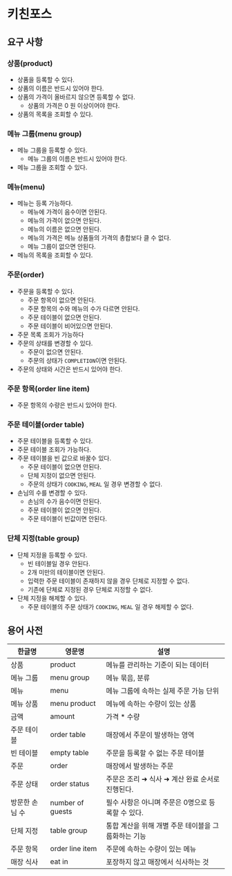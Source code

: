 # 키친포스

## 요구 사항

### 상품(product)

- 상품을 등록할 수 있다.
- 상품의 이름은 반드시 있어야 한다.
- 상품의 가격이 올바르지 않으면 등록할 수 없다.
    - 상품의 가격은 0 원 이상이어야 한다.
- 상품의 목록을 조회할 수 있다.

### 메뉴 그룹(menu group)

- 메뉴 그룹을 등록할 수 있다.
    - 메뉴 그룹의 이름은 반드시 있어야 한다.
- 메뉴 그룹을 조회할 수 있다.

### 메뉴(menu)

- 메뉴는 등록 가능하다.
    - 메뉴에 가격이 음수이면 안된다.
    - 메뉴의 가격이 없으면 안된다.
    - 메뉴의 이름은 없으면 안된다.
    - 메뉴의 가격은 메뉴 상품들의 가격의 총합보다 클 수 없다.
    - 메뉴 그룹이 없으면 안된다.
- 메뉴의 목록을 조회할 수 있다.

### 주문(order)

- 주문을 등록할 수 있다.
    - 주문 항목이 없으면 안된다.
    - 주문 항목의 수와 메뉴의 수가 다르면 안된다.
    - 주문 테이블이 없으면 안된다.
    - 주문 테이블이 비어있으면 안된다.
- 주문 목록 조회가 가능하다
- 주문의 상태를 변경할 수 있다.
    - 주문이 없으면 안된다.
    - 주문의 상태가 `COMPLETION`이면 안된다.
- 주문의 상태와 시간은 반드시 있어야 한다.

### 주문 항목(order line item)

- 주문 항목의 수량은 반드시 있어야 한다.

### 주문 테이블(order table)

- 주문 테이블을 등록할 수 있다.
- 주문 테이블 조회가 가능하다.
- 주문 테이블을 빈 값으로 바꿀수 있다.
    - 주문 테이블이 없으면 안된다.
    - 단체 지정이 없으면 안된다.
    - 주문의 상태가 `COOKING`, `MEAL` 일 경우 변경할 수 없다.
- 손님의 수를 변경할 수 있다.
    - 손님의 수가 음수이면 안된다.
    - 주문 테이블이 없으면 안된다.
    - 주문 테이블이 빈값이면 안된다.

### 단체 지정(table group)

- 단체 지정을 등록할 수 있다.
    - 빈 테이블일 경우 안된다.
    - 2개 미만의 테이블이면 안된다.
    - 입력한 주문 테이블이 존재하지 않을 경우 단체로 지정할 수 없다.
    - 기존에 단체로 지정된 경우 단체로 지정할 수 없다.
- 단체 지정을 해제할 수 있다.
    - 주문 테이블의 주문 상태가 `COOKING`, `MEAL` 일 경우 해제할 수 없다.

## 용어 사전

| 한글명 | 영문명 | 설명 |
| --- | --- | --- |
| 상품 | product | 메뉴를 관리하는 기준이 되는 데이터 |
| 메뉴 그룹 | menu group | 메뉴 묶음, 분류 |
| 메뉴 | menu | 메뉴 그룹에 속하는 실제 주문 가능 단위 |
| 메뉴 상품 | menu product | 메뉴에 속하는 수량이 있는 상품 |
| 금액 | amount | 가격 * 수량 |
| 주문 테이블 | order table | 매장에서 주문이 발생하는 영역 |
| 빈 테이블 | empty table | 주문을 등록할 수 없는 주문 테이블 |
| 주문 | order | 매장에서 발생하는 주문 |
| 주문 상태 | order status | 주문은 조리 ➜ 식사 ➜ 계산 완료 순서로 진행된다. |
| 방문한 손님 수 | number of guests | 필수 사항은 아니며 주문은 0명으로 등록할 수 있다. |
| 단체 지정 | table group | 통합 계산을 위해 개별 주문 테이블을 그룹화하는 기능 |
| 주문 항목 | order line item | 주문에 속하는 수량이 있는 메뉴 |
| 매장 식사 | eat in | 포장하지 않고 매장에서 식사하는 것 |
